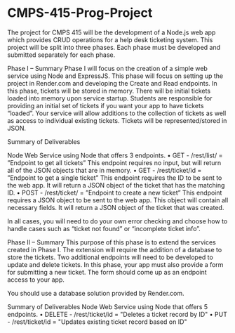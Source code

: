 # CMPS-415-Prog-Project

The project for CMPS 415 will be the development of a Node.js web app which provides CRUD operations for a help desk ticketing system. This project will be split into three phases. Each phase must be developed and submitted separately for each phase.

Phase I – Summary
Phase I will focus on the creation of a simple web service using Node and ExpressJS. This phase will focus on setting up the project in Render.com and developing the Create and Read endpoints. In this phase, tickets will be stored in memory. There will be initial tickets loaded into memory upon service startup. Students are responsible for providing an initial set of tickets if you want your app to have tickets “loaded”. Your service will allow additions to the collection of tickets as well as access to individual existing tickets. Tickets will be represented/stored in JSON.

Summary of Deliverables

Node Web Service using Node that offers 3 endpoints.
• GET - /rest/list/ = ”Endpoint to get all tickets”
This endpoint requires no input, but will return all of the JSON
objects that are in memory.
• GET - /rest/ticket/id = ”Endpoint to get a single ticket”
This endpoint requires the ID to be sent to the web app. It will return a JSON object of the ticket that has the matching ID.
• POST - /rest/ticket/ = ”Endpoint to create a new ticket”
This endpoint requires a JSON object to be sent to the web app. This object will contain all necessary fields. It will return a JSON
object of the ticket that was created.

In all cases, you will need to do your own error checking and choose how to handle cases such as “ticket not found” or “incomplete ticket info”.

Phase II – Summary
This purpose of this phase is to extend the services created in Phase I. The extension will require the addition of a database to store the tickets. Two additional endpoints will need to be developed to update and delete tickets. In this phase, your app must also provide a form for submitting a new ticket. The form should come up as an endpoint access to your app.

You should use a database solution provided by Render.com. 

Summary of Deliverables
Node Web Service using Node that offers 5 endpoints.
• DELETE - /rest/ticket/id = "Deletes a ticket record by ID"
• PUT - /rest/ticket/id = "Updates existing ticket record based on ID"



